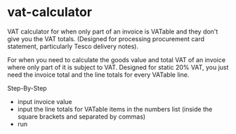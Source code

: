 # vat-calculator
VAT calculator for when only part of an invoice is VATable and they don't give you the VAT totals. (Designed for processing procurement card statement, particularly Tesco delivery notes).

For when you need to calculate the goods value and total VAT of an invoice where only part of it is subject to VAT.
Designed for static 20% VAT, you just need the invoice total and the line totals for every VATable line.

Step-By-Step
- input invoice value
- input the line totals for VATable items in the numbers list (inside the square brackets and separated by commas)
- run
